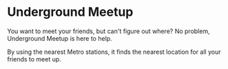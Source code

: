 # Underground Meetup

You want to meet your friends, but can't figure out where?
No problem, Underground Meetup is here to help.

By using the nearest Metro stations, it finds the nearest
location for all your friends to meet up.
